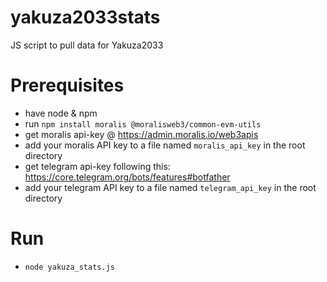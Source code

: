 # yakuza2033stats
JS script to pull data for Yakuza2033

# Prerequisites

* have node & npm
* run `npm install moralis @moralisweb3/common-evm-utils`
* get moralis api-key @ https://admin.moralis.io/web3apis
* add your moralis API key to a file named `moralis_api_key` in the root directory
* get telegram api-key following this: https://core.telegram.org/bots/features#botfather
* add your telegram API key to a file named `telegram_api_key` in the root directory

# Run

* `node yakuza_stats.js`

